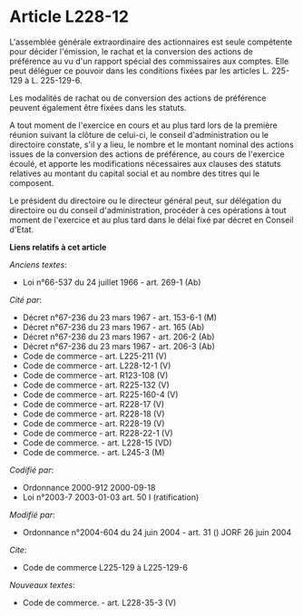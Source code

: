 # Article L228-12

L'assemblée générale extraordinaire des actionnaires est seule compétente pour décider l'émission, le rachat et la conversion
des actions de préférence au vu d'un rapport spécial des commissaires aux comptes. Elle peut déléguer ce pouvoir dans les
conditions fixées par les articles L. 225-129 à L. 225-129-6.

Les modalités de rachat ou de conversion des actions de préférence peuvent également être fixées dans les statuts.

A tout moment de l'exercice en cours et au plus tard lors de la première réunion suivant la clôture de celui-ci, le conseil
d'administration ou le directoire constate, s'il y a lieu, le nombre et le montant nominal des actions issues de la
conversion des actions de préférence, au cours de l'exercice écoulé, et apporte les modifications nécessaires aux clauses des
statuts relatives au montant du capital social et au nombre des titres qui le composent.

Le président du directoire ou le directeur général peut, sur délégation du directoire ou du conseil d'administration,
procéder à ces opérations à tout moment de l'exercice et au plus tard dans le délai fixé par décret en Conseil d'Etat.

**Liens relatifs à cet article**

_Anciens textes_:

  - Loi n°66-537 du 24 juillet 1966 - art. 269-1 (Ab)

_Cité par_:

  - Décret n°67-236 du 23 mars 1967 - art. 153-6-1 (M)
  - Décret n°67-236 du 23 mars 1967 - art. 165 (Ab)
  - Décret n°67-236 du 23 mars 1967 - art. 206-2 (Ab)
  - Décret n°67-236 du 23 mars 1967 - art. 206-3 (Ab)
  - Code de commerce - art. L225-211 (V)
  - Code de commerce - art. L228-12-1 (V)
  - Code de commerce - art. R123-108 (V)
  - Code de commerce - art. R225-132 (V)
  - Code de commerce - art. R225-160-4 (V)
  - Code de commerce - art. R228-17 (V)
  - Code de commerce - art. R228-18 (V)
  - Code de commerce - art. R228-19 (V)
  - Code de commerce - art. R228-22-1 (V)
  - Code de commerce. - art. L228-15 (VD)
  - Code de commerce. - art. L245-3 (M)

_Codifié par_:

  - Ordonnance 2000-912 2000-09-18
  - Loi n°2003-7 2003-01-03 art. 50 I (ratification)

_Modifié par_:

  - Ordonnance n°2004-604 du 24 juin 2004 - art. 31 () JORF 26 juin 2004

_Cite_:

  - Code de commerce L225-129 à L225-129-6

_Nouveaux textes_:

  - Code de commerce. - art. L228-35-3 (V)

